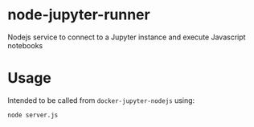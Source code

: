 # node-jupyter-runner
Nodejs service to connect to a Jupyter instance and execute Javascript notebooks

# Usage

Intended to be called from `docker-jupyter-nodejs` using:

`node server.js`
